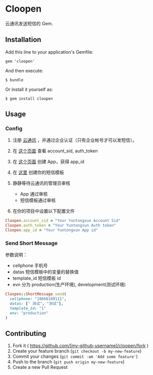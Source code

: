 # Cloopen

云通讯发送短信的 Gem.

## Installation

Add this line to your application's Gemfile:

    gem 'cloopen'

And then execute:

    $ bundle

Or install it yourself as:

    $ gem install cloopen

## Usage

### Config

1. 注册 [云通讯](http://www.yuntongxun.com) ，并通过企业认证（只有企业帐号才可以发短信）。

2. 在 [这个页面](http://www.yuntongxun.com/member/main) 查看 account_sid, auth_token

3. 在 [这个页面](http://www.yuntongxun.com/member/app/view) 创建 App，获得 app_id

4. 在 [这里](http://www.yuntongxun.com/member/smsTemplate/view) 创建你的短信模板

5. 静静等待云通讯的管理员审核

    * App 通过审核
    * 短信模板通过审核

6. 在你的项目中设置以下配置文件

```ruby
Cloopen.account_sid = "Your Yuntongxun Account Sid"
Cloopen.auth_token = "Your Yuntongxun Auth token"
Cloopen.app_id = "Your Yuntongxun App id"

```

### Send Short Message

参数说明：

* cellphone 手机号
* datas 短信模板中的变量的替换值
* template_id 短信模板 id
* evn 分为 production(生产环境), development(测试环境)


```ruby
Cloopen::ShortMessage.send(
  cellphone: "18668189111",
  datas: [" 测试", "测试"],
  template_id: "1"
  env: "production"
)
```

## Contributing

1. Fork it ( https://github.com/[my-github-username]/cloopen/fork )
2. Create your feature branch (`git checkout -b my-new-feature`)
3. Commit your changes (`git commit -am 'Add some feature'`)
4. Push to the branch (`git push origin my-new-feature`)
5. Create a new Pull Request
